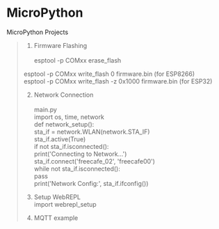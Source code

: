 # MicroPython
MicroPython Projects

>1. Firmware Flashing<br><br>
>esptool -p COMxx erase_flash<br>
>
>esptool -p COMxx write_flash 0 firmware.bin (for ESP8266)<br>
>esptool -p COMxx write_flash -z 0x1000 firmware.bin (for ESP32)<br>
>
>2. Network Connection<br><br>
>main.py<br>
>import os, time, network<br>
>def network_setup():<br>
>    sta_if = network.WLAN(network.STA_IF)<br>
>    sta_if.active(True)<br>
>    if not sta_if.isconnected():<br>
>        print('Connecting to Network...')<br>
>        sta_if.connect('freecafe_02', 'freecafe00')<br>
>        while not sta_if.isconnected():<br>
>            pass<br>
>    print('Network Config:', sta_if.ifconfig())<br>
>
>3. Setup WebREPL<br>
>import webrepl_setup<br>
>
>4. MQTT example<br>
>

